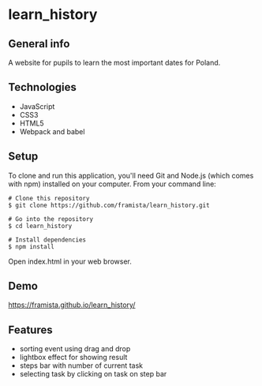 # learn_history
## General info
A website for pupils to learn the most important dates for Poland.
## Technologies
* JavaScript
* CSS3
* HTML5
* Webpack and babel
## Setup
To clone and run this application, you'll need Git and Node.js (which comes with npm) installed on your computer. From your command line:
```
# Clone this repository
$ git clone https://github.com/framista/learn_history.git

# Go into the repository
$ cd learn_history

# Install dependencies
$ npm install

```
Open index.html in your web browser.

## Demo
https://framista.github.io/learn_history/

## Features
* sorting event using drag and drop
* lightbox effect for showing result
* steps bar with number of current task 
* selecting task by clicking on task on step bar
